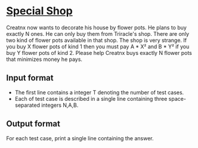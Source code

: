 # [Special Shop][link]

Creatnx now wants to decorate his house by flower pots. He plans to buy exactly N ones. He can only buy them from Triracle's shop. There are only two kind of flower pots available in that shop. The shop is very strange. If you buy X flower pots of kind 1 then you must pay A \* X² and B \* Y² if you buy Y flower pots of kind 2. Please help Creatnx buys exactly N flower pots that minimizes money he pays.

## Input format

- The first line contains a integer T denoting the number of test cases.
- Each of test case is described in a single line containing three space-separated integers N,A,B.

## Output format

For each test case, print a single line containing the answer.

[link]: https://www.hackerearth.com/practice/algorithms/searching/linear-search/practice-problems/algorithm/special-shop-69904c91/

